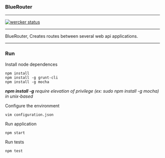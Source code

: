 ### BlueRouter
------------

[![wercker status](https://app.wercker.com/status/354efce09cb5b1e905a33fe5df372695/m "wercker status")](https://app.wercker.com/project/bykey/354efce09cb5b1e905a33fe5df372695)

------------

BlueRouter, Creates routes between several web api applications.

------------
### Run ###

Install node dependences

    npm install
    npm install -g grunt-cli
    npm install -g mocha

***npm install -g*** *require elevation of privilege (ex: sudo npm install -g mocha) in unix-based*

Configure the environment

    vim configuration.json

Run application

    npm start

Run tests

    npm test